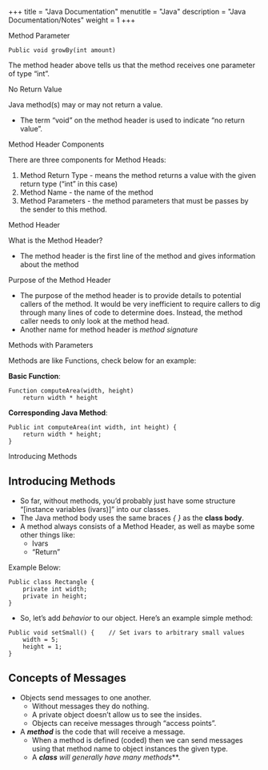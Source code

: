 +++
title = "Java Documentation"
menutitle = "Java"
description = "Java Documentation/Notes"
weight = 1
+++

Method Parameter

```
Public void growBy(int amount)
```

The method header above tells us that the method receives one parameter of type “int”.

No Return Value

Java method(s) may or may not return a value.
- The term “void” on the method header is used to indicate “no return value”.

Method Header Components

There are three components for Method Heads:
1. Method Return Type - means the method returns a value with the given return type (“int” in this case)
2. Method Name - the name of the method
3. Method Parameters - the method parameters that must be passes by the sender to this method.

Method Header

What is the Method Header?
- The method header is the first line of the method and gives information about the method

Purpose of the Method Header
- The purpose of the method header is to provide details to potential callers of the method. It would be very inefficient to require callers to dig through many lines of code to determine does. Instead, the method caller needs to only look at the method head.
- Another name for method header is _method signature_

Methods with Parameters

Methods are like Functions, check below for an example:

**Basic Function**:

```
Function computeArea(width, height)
	return width * height
```

**Corresponding Java Method**:

```
Public int computeArea(int width, int height) {
	return width * height;
}
```
Introducing Methods

## Introducing Methods
- So far, without methods, you’d probably just have some structure “[instance variables (ivars)]” into our classes.
- The Java method body uses the same braces _{ }_ as the **class body**.
- A method always consists of a Method Header, as well as maybe some other things like:
    - Ivars
    - “Return”


Example Below:

```
Public class Rectangle {
	private int width;
	private in height;
}
```

- So, let’s add _behavior_ to our object. Here’s an example simple method:

```
Public void setSmall() { 	// Set ivars to arbitrary small values
	width = 5;
	height = 1;
}
```

## Concepts of Messages
- Objects send messages to one another.
    - Without messages they do nothing.
    - A private object doesn’t allow us to see the insides.
    - Objects can receive messages through “access points”.
- A ***method*** is the code that will receive a message.
    - When a method is defined (coded) then we can send messages using that method name to object instances the given type.
    - A ***class** will generally have many methods***.
